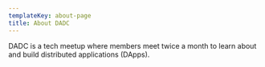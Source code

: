 ```yaml
---
templateKey: about-page
title: About DADC
---
```


DADC is a tech meetup where members meet twice a month to learn about and build distributed applications (DApps).
